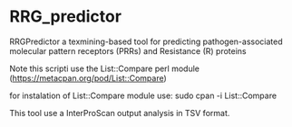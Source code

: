 # RRG_predictor
RRGPredictor a texmining-based tool for predicting pathogen-associated molecular pattern receptors (PRRs) and Resistance (R) proteins  


Note
this scripti use the List::Compare perl module (https://metacpan.org/pod/List::Compare)

for instalation of List::Compare module use:
sudo cpan -i List::Compare

This tool use a InterProScan output analysis in TSV format.


